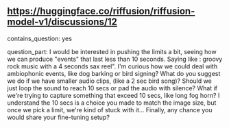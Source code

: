 ## https://huggingface.co/riffusion/riffusion-model-v1/discussions/12

contains_question: yes

question_part: I would be interested in pushing the limits a bit, seeing how we can produce "events" that last less than 10 seconds.  Saying like : groovy rock music with a 4 seconds sax reel".  I'm curious how we could deal with ambiophonic events, like dog barking or bird signing?  What do you suggest we do if we have smaller audio clips, (like a 2 sec bird song)?  Should we just loop the sound to reach 10 secs or pad the audio with silence? What if we're trying to capture something that exceed 10 secs, like long fog horn? I understand the 10 secs is a choice you made to match the image size, but once we pick a limit, we're kind of stuck with it... Finally, any chance you would share your fine-tuning setup? 